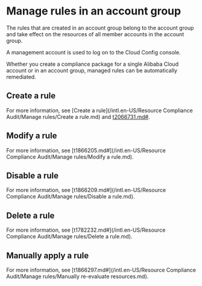 # Manage rules in an account group

The rules that are created in an account group belong to the account group and take effect on the resources of all member accounts in the account group.

A management account is used to log on to the Cloud Config console.

Whether you create a compliance package for a single Alibaba Cloud account or in an account group, managed rules can be automatically remediated.

## Create a rule

For more information, see [Create a rule](/intl.en-US/Resource Compliance Audit/Manage rules/Create a rule.md) and [t2066731.md\#]().

## Modify a rule

For more information, see [t1866205.md\#](/intl.en-US/Resource Compliance Audit/Manage rules/Modify a rule.md).

## Disable a rule

For more information, see [t1866209.md\#](/intl.en-US/Resource Compliance Audit/Manage rules/Disable a rule.md).

## Delete a rule

For more information, see [t1782232.md\#](/intl.en-US/Resource Compliance Audit/Manage rules/Delete a rule.md).

## Manually apply a rule

For more information, see [t1866297.md\#](/intl.en-US/Resource Compliance Audit/Manage rules/Manually re-evaluate resources.md).

